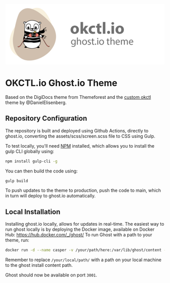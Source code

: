 ![Logo](.github/assets/img/github-header.png)

# OKCTL.io Ghost.io Theme

Based on the DigiDocs theme from Themeforest and the [custom okctl](https://github.com/oslokommune/okctl-ghost-theme) theme by @DanielElisenberg.

## Repository Configuration
The repository is built and deployed using Github Actions, directly to ghost.io, converting the assets/scss/screen.scss file to CSS using Gulp. 

To test locally, you'll need [NPM](https://www.npmjs.com/) installed, which allows you to install the gulp CLI globally using:
```bash
npm install gulp-cli -g
```

You can then build the code using:

```bash
gulp build
```

To push updates to the theme to production, push the code to main, which in turn will deploy to ghost.io automatically.

## Local Installation
Installing ghost.io locally, allows for updates in real-time. The easiest way to run ghost locally is by deploying the Docker image, available on Docker Hub: https://hub.docker.com/_/ghost/
To run Ghost with a path to your theme, run:

```bash
docker run -d --name casper -v /your/path/here:/var/lib/ghost/content -p 3001:2368 ghost
```

Remember to replace `/your/local/path/` with a path on your local machine to the ghost install content path. 

Ghost should now be available on port `3001`.

